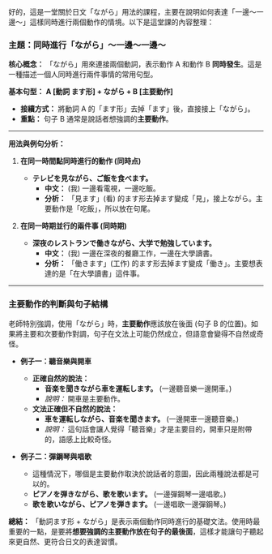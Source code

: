 
好的，這是一堂關於日文「ながら」用法的課程，主要在說明如何表達「一邊～一邊～」這樣同時進行兩個動作的情境。以下是這堂課的內容整理：

### **主題：同時進行「ながら」～一邊～一邊～**

**核心概念：**
「ながら」用來連接兩個動詞，表示動作 A 和動作 B **同時發生**。這是一種描述一個人同時進行兩件事情的常用句型。

**基本句型：**
**A [動詞 ます形] + ながら + B [主要動作]**

*   **接續方式：** 將動詞 A 的「ます形」去掉「ます」後，直接接上「ながら」。
*   **重點：** 句子 B 通常是說話者想強調的**主要動作**。

---

**用法與例句分析：**

1.  **在同一時間點同時進行的動作 (同時点)**
    *   **テレビを見ながら、ご飯を食べます。**
        *   **中文：** (我) 一邊看電視，一邊吃飯。
        *   **分析：** 「見ます」(看) 的ます形去掉ます變成「見」，接上ながら。主要動作是「吃飯」，所以放在句尾。

2.  **在同一時期並行的兩件事 (同時期)**
    *   **深夜のレストランで働きながら、大学で勉強しています。**
        *   **中文：** (我) 一邊在深夜的餐廳工作，一邊在大學讀書。
        *   **分析：** 「働きます」(工作) 的ます形去掉ます變成「働き」。主要想表達的是「在大學讀書」這件事。

---

### **主要動作的判斷與句子結構**

老師特別強調，使用「ながら」時，**主要動作**應該放在後面 (句子 B 的位置)。如果將主要和次要動作對調，句子在文法上可能仍然成立，但語意會變得不自然或奇怪。

*   **例子一：聽音樂與開車**
    *   **正確自然的說法：**
        *   **音楽を聞きながら車を運転します。** (一邊聽音樂一邊開車。)
        *   *說明：* 開車是主要動作。
    *   **文法正確但不自然的說法：**
        *   **車を運転しながら、音楽を聞きます。** (一邊開車一邊聽音樂。)
        *   *說明：* 這句話會讓人覺得「聽音樂」才是主要目的，開車只是附帶的，語感上比較奇怪。

*   **例子二：彈鋼琴與唱歌**
    *   這種情況下，哪個是主要動作取決於說話者的意圖，因此兩種說法都是可以的。
    *   **ピアノを弾きながら、歌を歌います。** (一邊彈鋼琴一邊唱歌。)
    *   **歌を歌いながら、ピアノを弾きます。** (一邊唱歌一邊彈鋼琴。)

**總結：**
「動詞ます形 + ながら」是表示兩個動作同時進行的基礎文法。使用時最重要的一點，是要將**想要強調的主要動作放在句子的最後面**，這樣才能讓句子聽起來更自然、更符合日文的表達習慣。
